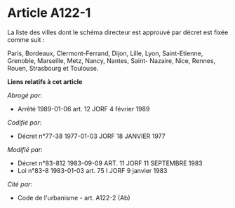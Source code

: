 # Article A122-1

La liste des villes dont le schéma directeur est approuvé par décret est fixée comme suit :

Paris, Bordeaux, Clermont-Ferrand, Dijon, Lille, Lyon, Saint-Etienne, Grenoble, Marseille, Metz, Nancy, Nantes, Saint-
Nazaire, Nice, Rennes, Rouen, Strasbourg et Toulouse.

**Liens relatifs à cet article**

_Abrogé par_:

  - Arrêté 1989-01-06 art. 12 JORF 4 février 1989

_Codifié par_:

  - Décret n°77-38 1977-01-03 JORF 18 JANVIER 1977

_Modifié par_:

  - Décret n°83-812 1983-09-09 ART. 11 JORF 11 SEPTEMBRE 1983
  - Loi n°83-8 1983-01-03 art. 75 I JORF 9 janvier 1983

_Cité par_:

  - Code de l'urbanisme - art. A122-2 (Ab)

